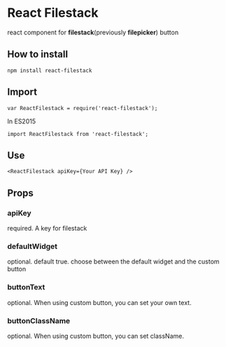 # React Filestack
react component for **filestack**(previously **filepicker**) button

## How to install
```
npm install react-filestack
```
## Import
```
var ReactFilestack = require('react-filestack');
```
In ES2015
```
import ReactFilestack from 'react-filestack';
```
## Use
```
<ReactFilestack apiKey={Your API Key} />
```
## Props
### apiKey
required. A key for filestack
### defaultWidget
optional. default true. choose between the default widget and the custom button
### buttonText
optional. When using custom button, you can set your own text.
### buttonClassName
optional. When using custom button, you can set className.